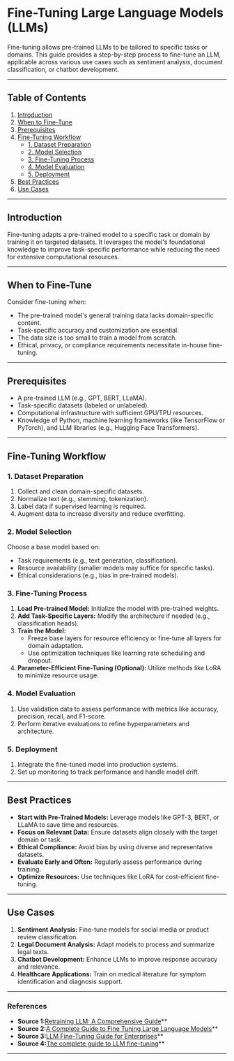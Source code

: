 # Fine-Tuning Large Language Models (LLMs)

Fine-tuning allows pre-trained LLMs to be tailored to specific tasks or domains. This guide provides a step-by-step process to fine-tune an LLM, applicable across various use cases such as sentiment analysis, document classification, or chatbot development.

---

## Table of Contents

1. [Introduction](#introduction)
2. [When to Fine-Tune](#when-to-fine-tune)
3. [Prerequisites](#prerequisites)
4. [Fine-Tuning Workflow](#fine-tuning-workflow)
   - [1. Dataset Preparation](#1-dataset-preparation)
   - [2. Model Selection](#2-model-selection)
   - [3. Fine-Tuning Process](#3-fine-tuning-process)
   - [4. Model Evaluation](#4-model-evaluation)
   - [5. Deployment](#5-deployment)
5. [Best Practices](#best-practices)
6. [Use Cases](#use-cases)

---

## Introduction

Fine-tuning adapts a pre-trained model to a specific task or domain by training it on targeted datasets. It leverages the model's foundational knowledge to improve task-specific performance while reducing the need for extensive computational resources.

---

## When to Fine-Tune

Consider fine-tuning when:

- The pre-trained model's general training data lacks domain-specific content.
- Task-specific accuracy and customization are essential.
- The data size is too small to train a model from scratch.
- Ethical, privacy, or compliance requirements necessitate in-house fine-tuning.

---

## Prerequisites

- A pre-trained LLM (e.g., GPT, BERT, LLaMA).
- Task-specific datasets (labeled or unlabeled).
- Computational infrastructure with sufficient GPU/TPU resources.
- Knowledge of Python, machine learning frameworks (like TensorFlow or PyTorch), and LLM libraries (e.g., Hugging Face Transformers).

---

## Fine-Tuning Workflow

### 1. Dataset Preparation

1. Collect and clean domain-specific datasets.
2. Normalize text (e.g., stemming, tokenization).
3. Label data if supervised learning is required.
4. Augment data to increase diversity and reduce overfitting.

### 2. Model Selection

Choose a base model based on:

- Task requirements (e.g., text generation, classification).
- Resource availability (smaller models may suffice for specific tasks).
- Ethical considerations (e.g., bias in pre-trained models).

### 3. Fine-Tuning Process

1. **Load Pre-trained Model:** Initialize the model with pre-trained weights.
2. **Add Task-Specific Layers:** Modify the architecture if needed (e.g., classification heads).
3. **Train the Model:**
   - Freeze base layers for resource efficiency or fine-tune all layers for domain adaptation.
   - Use optimization techniques like learning rate scheduling and dropout.
4. **Parameter-Efficient Fine-Tuning (Optional):** Utilize methods like LoRA to minimize resource usage.

### 4. Model Evaluation

1. Use validation data to assess performance with metrics like accuracy, precision, recall, and F1-score.
2. Perform iterative evaluations to refine hyperparameters and architecture.

### 5. Deployment

1. Integrate the fine-tuned model into production systems.
2. Set up monitoring to track performance and handle model drift.

---

## Best Practices

- **Start with Pre-Trained Models:** Leverage models like GPT-3, BERT, or LLaMA to save time and resources.
- **Focus on Relevant Data:** Ensure datasets align closely with the target domain or task.
- **Ethical Compliance:** Avoid bias by using diverse and representative datasets.
- **Evaluate Early and Often:** Regularly assess performance during training.
- **Optimize Resources:** Use techniques like LoRA for cost-efficient fine-tuning.

---

## Use Cases

1. **Sentiment Analysis:** Fine-tune models for social media or product review classification.
2. **Legal Document Analysis:** Adapt models to process and summarize legal texts.
3. **Chatbot Development:** Enhance LLMs to improve response accuracy and relevance.
4. **Healthcare Applications:** Train on medical literature for symptom identification and diagnosis support.

---

### References

- **Source 1:**[Retraining LLM: A Comprehensive Guide](https://www.labellerr.com/blog/comprehensive-guide-for-fine-tuning-of-llms/)\*\*
- **Source 2:**[A Complete Guide to Fine Tuning Large Language Models](https://www.simform.com/blog/completeguide-finetuning-llm/)\*\*
- **Source 3:**[LLM Fine-Tuning Guide for Enterprises](https://research.aimultiple.com/llm-fine-tuning/)\*\*
- **Source 4:**[The complete guide to LLM fine-tuning](https://bdtechtalks.com/2023/07/10/llm-fine-tuning/)\*\*

---
